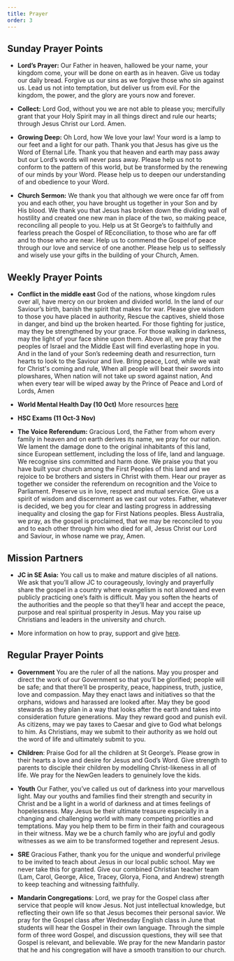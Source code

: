```yaml
---
title: Prayer
order: 3
---
```


## Sunday Prayer Points

- **Lord’s Prayer:** Our Father in heaven, hallowed be your name, your kingdom come, your will be done on earth as in heaven. Give us today our daily bread. Forgive us our sins as we forgive those who sin against us. Lead us not into temptation, but deliver us from evil. For the kingdom, the power, and the glory are yours now and forever.

- **Collect:** Lord God, without you we are not able to please you; mercifully grant that your Holy Spirit may in all things direct and rule our hearts; through Jesus Christ our Lord. Amen.

- **Growing Deep:** Oh Lord, how We love your law! Your word is a lamp to our feet and a light for our path. Thank you that Jesus has give us the Word of Eternal Life. Thank you that heaven and earth may pass away but our Lord’s words will never pass away. Please help us not to conform to the pattern of this world, but be transformed by the renewing of our minds by your Word. Please help us to deepen our understanding of and obedience to your Word. 


- **Church Sermon:** We thank you that although we were once far off from you and each other, you have brought us together in your Son and by His blood. We thank you that Jesus has broken down the dividing wall of hostility and created one new man in place of the two, so making peace, reconciling all people to you. Help us at St George’s to faithfully and fearless preach the Gospel of REconciliation, to those who are far off and to those who are near. Help us to commend the Gospel of peace through our love and service of one another. Please help us to selflessly and wisely use your gifts in the building of your Church, Amen. 


## Weekly Prayer Points
- **Conflict in the middle east** God of the nations,
whose kingdom rules over all,
have mercy on our broken and divided world.
In the land of our Saviour’s birth,
banish the spirit that makes for war.
Please give wisdom to those you have placed in authority,
Rescue the captives, shield those in danger, and bind up the broken hearted.
For those fighting for justice, may they be strengthened by your grace.
For those walking in darkness, may the light of your face shine upon them.
Above all, we pray that the peoples of Israel and the Middle East will find everlasting hope in you.
And in the land of your Son’s redeeming death and resurrection,
turn hearts to look to the Saviour and live.
Bring peace, Lord, while we wait for Christ's coming and rule,
When all people will beat their swords into plowshares,
When nation will not take up sword against nation,
And when every tear will be wiped away
by the Prince of Peace and Lord of Lords,
Amen

- **World Mental Health Day (10 Oct)** More resources [here](https://mentalhealthinstitute.org.au/for-churches/world-mental-health-day/)

- **HSC Exams (11 Oct-3 Nov)**

- **The Voice Referendum:** Gracious Lord, the Father from whom every family in heaven and on earth derives its name, we pray for our nation. We lament the damage done to the original inhabitants of this land, since European settlement, including the loss of life, land and language. We recognise sins committed and harm done. We praise you that you have built your church among the First Peoples of this land and we rejoice to be brothers and sisters in Christ with them. Hear our prayer as together we consider the referendum on recognition and the Voice to Parliament. Preserve us in love, respect and mutual service. Give us a spirit of wisdom and discernment as we cast our votes. Father, whatever is decided, we beg you for clear and lasting progress in addressing inequality and closing the gap for First Nations peoples. Bless Australia, we pray, as the gospel is proclaimed, that we may be reconciled to you and to each other through him who died for all, Jesus Christ our Lord and Saviour, in whose name we pray, Amen.
  
## Mission Partners
- **JC in SE Asia:** You call us to make and mature disciples of all nations. We ask that you’ll allow JC to courageously, lovingly and prayerfully share the gospel in a country where evangelism is not allowed and even publicly practicing one’s faith is difficult. May you soften the hearts of the authorities and the people so that they’ll hear and accept the peace, purpose and real spiritual prosperity in Jesus. May you raise up Christians and leaders in the university and church. 
  
- More information on how to pray, support and give [here](https://stgeorgeshurstville.org.au/mission-partners).

## Regular Prayer Points
- **Government** You are the ruler of all the nations. May you prosper and direct the work of our Government so that you’ll be glorified; people will be safe; and that there’ll be prosperity, peace, happiness, truth, justice, love and compassion. May they enact laws and initiatives so that the orphans, widows and harassed are looked after. May they be good stewards as they plan in a way that looks after the earth and takes into consideration future generations. May they reward good and punish evil. As citizens, may we pay taxes to Caesar and give to God what belongs to him. As Christians, may we submit to their authority as we hold out the word of life and ultimately submit to you.
  
- **Children**: Praise God for all the children at St George’s. Please grow in their hearts a love and desire for Jesus and God’s Word. Give strength to parents to disciple their children by modelling Christ-likeness in all of life. We pray for the NewGen leaders to genuinely love the kids.

- **Youth** Our Father, you’ve called us out of darkness into your marvellous light. May our youths and families find their strength and security in Christ and be a light in a world of darkness and at times feelings of hopelessness. May Jesus be their ultimate treasure especially in a changing and challenging world with many competing priorities and temptations. May you help them to be firm in their faith and courageous in their witness. May we be a church family who are joyful and godly witnesses as we aim to be transformed together and represent Jesus.

- **SRE** Gracious Father, thank you for the unique and wonderful privilege to be invited to teach about Jesus in our local public school. May we never take this for granted. Give our combined Christian teacher team (Lam, Carol, George, Alice, Tracey, Glorya, Fiona, and Andrew) strength to keep teaching and witnessing faithfully.
  
- **Mandarin Congregations**: Lord, we pray for the Gospel class after service that people will know Jesus. Not just intellectual knowledge, but reflecting their own life so that Jesus becomes their personal savior. We pray for the Gospel class after Wednesday English class in June that students will hear the Gospel in their own language. Through the simple form of three word Gospel, and discussion questions, they will see that Gospel is relevant, and believable. We pray for the new Mandarin pastor that he and his congregation will have a smooth transition to our church.

